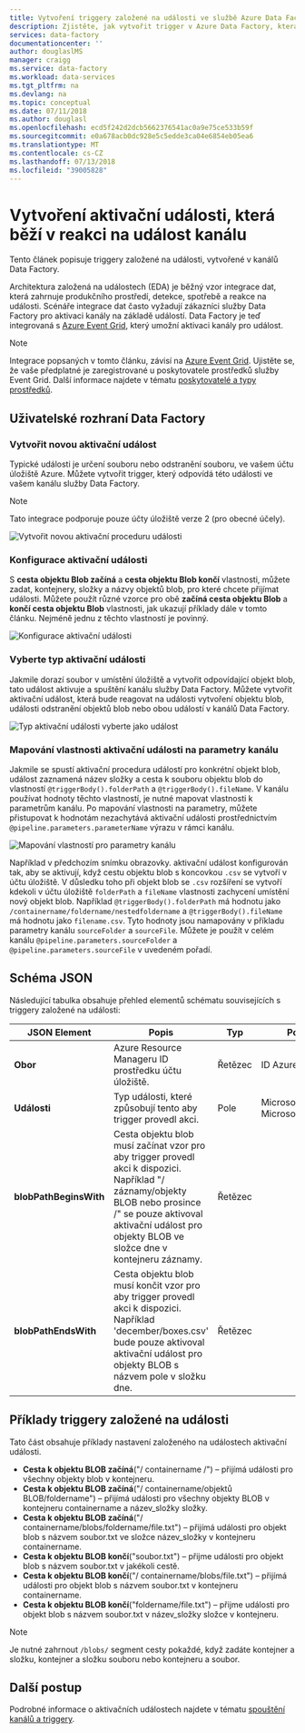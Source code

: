 ```yaml
---
title: Vytvoření triggery založené na události ve službě Azure Data Factory | Dokumentace Microsoftu
description: Zjistěte, jak vytvořit trigger v Azure Data Factory, která běží v reakci na událost kanálu.
services: data-factory
documentationcenter: ''
author: douglaslMS
manager: craigg
ms.service: data-factory
ms.workload: data-services
ms.tgt_pltfrm: na
ms.devlang: na
ms.topic: conceptual
ms.date: 07/11/2018
ms.author: douglasl
ms.openlocfilehash: ecd5f242d2dcb5662376541ac0a9e75ce533b59f
ms.sourcegitcommit: e0a678acb0dc928e5c5edde3ca04e6854eb05ea6
ms.translationtype: MT
ms.contentlocale: cs-CZ
ms.lasthandoff: 07/13/2018
ms.locfileid: "39005828"
---
```

# <a name="create-a-trigger-that-runs-a-pipeline-in-response-to-an-event"></a>Vytvoření aktivační události, která běží v reakci na událost kanálu

Tento článek popisuje triggery založené na události, vytvořené v kanálů Data Factory.

Architektura založená na událostech (EDA) je běžný vzor integrace dat, která zahrnuje produkčního prostředí, detekce, spotřebě a reakce na události. Scénáře integrace dat často vyžadují zákazníci služby Data Factory pro aktivaci kanály na základě událostí. Data Factory je teď integrovaná s [Azure Event Grid](https://azure.microsoft.com/services/event-grid/), který umožní aktivaci kanály pro událost.

> [!NOTE]
> Integrace popsaných v tomto článku, závisí na [Azure Event Grid](https://azure.microsoft.com/services/event-grid/). Ujistěte se, že vaše předplatné je zaregistrované u poskytovatele prostředků služby Event Grid. Další informace najdete v tématu [poskytovatelé a typy prostředků](../azure-resource-manager/resource-manager-supported-services.md#portal).

## <a name="data-factory-ui"></a>Uživatelské rozhraní Data Factory

### <a name="create-a-new-event-trigger"></a>Vytvořit novou aktivační událost

Typické události je určení souboru nebo odstranění souboru, ve vašem účtu úložiště Azure. Můžete vytvořit trigger, který odpovídá této události ve vašem kanálu služby Data Factory.

> [!NOTE]
> Tato integrace podporuje pouze účty úložiště verze 2 (pro obecné účely).

![Vytvořit novou aktivační proceduru události](media/how-to-create-event-trigger/event-based-trigger-image1.png)

### <a name="configure-the-event-trigger"></a>Konfigurace aktivační události

S **cesta objektu Blob začíná** a **cesta objektu Blob končí** vlastnosti, můžete zadat, kontejnery, složky a názvy objektů blob, pro které chcete přijímat události. Můžete použít různé vzorce pro obě **začíná cesta objektu Blob** a **končí cesta objektu Blob** vlastnosti, jak ukazují příklady dále v tomto článku. Nejméně jednu z těchto vlastností je povinný.

![Konfigurace aktivační události](media/how-to-create-event-trigger/event-based-trigger-image2.png)

### <a name="select-the-event-trigger-type"></a>Vyberte typ aktivační události

Jakmile dorazí soubor v umístění úložiště a vytvořit odpovídající objekt blob, tato událost aktivuje a spuštění kanálu služby Data Factory. Můžete vytvořit aktivační událost, která bude reagovat na události vytvoření objektu blob, události odstranění objektů blob nebo obou událostí v kanálů Data Factory.

![Typ aktivační události vyberte jako událost](media/how-to-create-event-trigger/event-based-trigger-image3.png)

### <a name="map-trigger-properties-to-pipeline-parameters"></a>Mapování vlastnosti aktivační události na parametry kanálu

Jakmile se spustí aktivační procedura událostí pro konkrétní objekt blob, událost zaznamená název složky a cesta k souboru objektu blob do vlastností `@triggerBody().folderPath` a `@triggerBody().fileName`. V kanálu používat hodnoty těchto vlastností, je nutné mapovat vlastnosti k parametrům kanálu. Po mapování vlastnosti na parametry, můžete přistupovat k hodnotám nezachytává aktivační události prostřednictvím `@pipeline.parameters.parameterName` výrazu v rámci kanálu.

![Mapování vlastností pro parametry kanálu](media/how-to-create-event-trigger/event-based-trigger-image4.png)

Například v předchozím snímku obrazovky. aktivační událost konfigurován tak, aby se aktivují, když cestu objektu blob s koncovkou `.csv` se vytvoří v účtu úložiště. V důsledku toho při objekt blob se `.csv` rozšíření se vytvoří kdekoli v účtu úložiště `folderPath` a `fileName` vlastnosti zachycení umístění nový objekt blob. Například `@triggerBody().folderPath` má hodnotu jako `/containername/foldername/nestedfoldername` a `@triggerBody().fileName` má hodnotu jako `filename.csv`. Tyto hodnoty jsou namapovány v příkladu parametry kanálu `sourceFolder` a `sourceFile`. Můžete je použít v celém kanálu `@pipeline.parameters.sourceFolder` a `@pipeline.parameters.sourceFile` v uvedeném pořadí.

## <a name="json-schema"></a>Schéma JSON

Následující tabulka obsahuje přehled elementů schématu souvisejících s triggery založené na události:

| **JSON Element** | **Popis** | **Typ** | **Povolené hodnoty** | **Vyžaduje** |
| ---------------- | --------------- | -------- | ------------------ | ------------ |
| **Obor** | Azure Resource Manageru ID prostředku účtu úložiště. | Řetězec | ID Azure Resource Manageru | Ano |
| **Události** | Typ události, které způsobují tento aby trigger provedl akci. | Pole    | Microsoft.Storage.BlobCreated Microsoft.Storage.BlobDeleted | Ano, libovolnou kombinaci. |
| **blobPathBeginsWith** | Cesta objektu blob musí začínat vzor pro aby trigger provedl akci k dispozici. Například "/ záznamy/objekty BLOB nebo prosince /" se pouze aktivoval aktivační událost pro objekty BLOB ve složce dne v kontejneru záznamy. | Řetězec   | | Musí být zadaná aspoň jednu z těchto vlastností: blobPathBeginsWith blobPathEndsWith. |
| **blobPathEndsWith** | Cesta objektu blob musí končit vzor pro aby trigger provedl akci k dispozici. Například 'december/boxes.csv' bude pouze aktivoval aktivační událost pro objekty BLOB s názvem pole v složku dne. | Řetězec   | | Musí být zadaná aspoň jednu z těchto vlastností: blobPathBeginsWith blobPathEndsWith. |

## <a name="examples-of-event-based-triggers"></a>Příklady triggery založené na události

Tato část obsahuje příklady nastavení založeného na událostech aktivační události.

-   **Cesta k objektu BLOB začíná**("/ containername /") – přijímá události pro všechny objekty blob v kontejneru.
-   **Cesta k objektu BLOB začíná**("/ containername/objektů BLOB/foldername") – přijímá události pro všechny objekty BLOB v kontejneru containername a název_složky složky.
-   **Cesta k objektu BLOB začíná**("/ containername/blobs/foldername/file.txt") – přijímá události pro objekt blob s názvem soubor.txt ve složce název_složky v kontejneru containername.
-   **Cesta k objektu BLOB končí**("soubor.txt") – přijme události pro objekt blob s názvem soubor.txt v jakékoli cestě.
-   **Cesta k objektu BLOB končí**("/ containername/blobs/file.txt") – přijímá události pro objekt blob s názvem soubor.txt v kontejneru containername.
-   **Cesta k objektu BLOB končí**("foldername/file.txt") – přijme události pro objekt blob s názvem soubor.txt v název_složky složce v kontejneru.

> [!NOTE]
> Je nutné zahrnout `/blobs/` segment cesty pokaždé, když zadáte kontejner a složku, kontejner a složku souboru nebo kontejneru a soubor.

## <a name="next-steps"></a>Další postup
Podrobné informace o aktivačních událostech najdete v tématu [spouštění kanálů a triggery](concepts-pipeline-execution-triggers.md#triggers).
